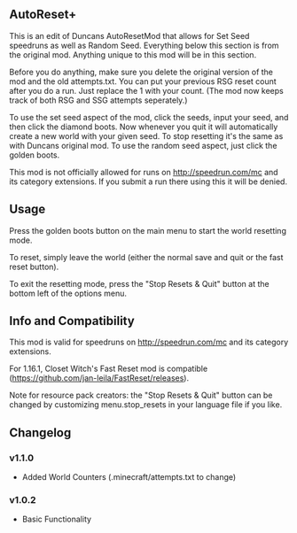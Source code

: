 ## AutoReset+
This is an edit of Duncans AutoResetMod that allows for Set Seed speedruns as well as Random Seed. Everything below this section is from the original mod. Anything unique to this mod will be in this section.

Before you do anything, make sure you delete the original version of the mod and the old attempts.txt. You can put your previous RSG reset count after you do a run. Just replace the 1 with your count. (The mod now keeps track of both RSG and SSG attempts seperately.)

To use the set seed aspect of the mod, click the seeds, input your seed, and then click the diamond boots. Now whenever you quit it will automatically create a new world with your given seed. To stop resetting it's the same as with Duncans original mod. To use the random seed aspect, just click the golden boots.

This mod is not officially allowed for runs on http://speedrun.com/mc and its category extensions. If you submit a run there using this it will be denied. 


## Usage

Press the golden boots button on the main menu to start the world resetting mode.

To reset, simply leave the world (either the normal save and quit or the fast reset button).

To exit the resetting mode, press the "Stop Resets & Quit" button at the bottom left of the options menu.

## Info and Compatibility

This mod is valid for speedruns on http://speedrun.com/mc and its category extensions.

For 1.16.1, Closet Witch's Fast Reset mod is compatible (https://github.com/jan-leila/FastReset/releases).

Note for resource pack creators: the "Stop Resets & Quit" button can be changed by customizing menu.stop_resets in your language file if you like.

## Changelog

### v1.1.0
- Added World Counters (.minecraft/attempts.txt to change)

### v1.0.2
- Basic Functionality
